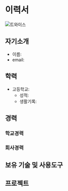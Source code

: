 # 이력서
![트와이스](https://www.google.com/imgres?imgurl=http%3A%2F%2Fpocarisweat.co.kr%2Fwp-content%2Fuploads%2F2018%2F03%2F2018-%25ED%258F%25AC%25EC%25B9%25B4%25EB%25A6%25AC%25EC%258A%25A4%25EC%259B%25A8%25ED%258A%25B8-%25EB%25AA%25A8%25EB%258D%25B8-%25ED%258A%25B8%25EC%2599%2580%25EC%259D%25B4%25EC%258A%25A4-1024x768.jpg&imgrefurl=http%3A%2F%2Fpocarisweat.co.kr%2Fpost_news%2F2018-%25ED%258F%25AC%25EC%25B9%25B4%25EB%25A6%25AC%25EA%25B1%25B8-%25ED%258A%25B8%25EC%2599%2580%25EC%259D%25B4%25EC%258A%25A4-%25EC%2584%25A0%25EC%25A0%2595%2F&docid=2wq20671hmtERM&tbnid=CU0gWERIILBM7M%3A&vet=10ahUKEwjrmPX4uM_lAhXKUN4KHZhCC7UQMwikASgCMAI..i&w=1024&h=768&safe=active&bih=1041&biw=2048&q=%ED%8A%B8%EC%99%80%EC%9D%B4%EC%8A%A4&ved=0ahUKEwjrmPX4uM_lAhXKUN4KHZhCC7UQMwikASgCMAI&iact=mrc&uact=8)
## 자기소개
* 이름:
* email:

## 학력
* 고등학교:
  - 성적:
  - 생활기록:

## 경력
### 학교경력
### 회사경력

## 보유 기술 및 사용도구

## 프로젝트
